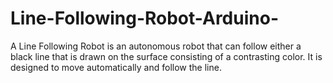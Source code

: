 # Line-Following-Robot-Arduino-
A Line Following Robot is an autonomous robot that can follow either a black line that is drawn on the surface consisting of a contrasting color. It is designed to move automatically and follow the line.
